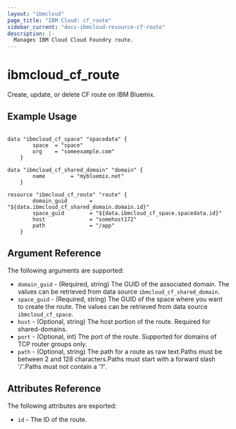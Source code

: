 ```yaml
---
layout: "ibmcloud"
page_title: "IBM Cloud: cf_route"
sidebar_current: "docs-ibmcloud-resource-cf-route"
description: |-
  Manages IBM Cloud Cloud Foundry route.
---
```


# ibmcloud\_cf_route

Create, update, or delete CF route on IBM Bluemix.

## Example Usage

```hcl
	
data "ibmcloud_cf_space" "spacedata" {
		space  = "space"
		org    = "someexample.com"
	}
		
data "ibmcloud_cf_shared_domain" "domain" {
		name        = "mybluemix.net"
	}
		
resource "ibmcloud_cf_route" "route" {
		domain_guid       = "${data.ibmcloud_cf_shared_domain.domain.id}"
		space_guid        = "${data.ibmcloud_cf_space.spacedata.id}"
		host              = "somehost172"
		path              = "/app"
	}

```

## Argument Reference

The following arguments are supported:

* `domain_guid` - (Required, string) The GUID of the associated domain. The values can be retrieved from data source `ibmcloud_cf_shared_domain`.
* `space_guid` - (Required, string) The GUID of the space where you want to create the route. The values can be retrieved from data source `ibmcloud_cf_space`.
* `host` - (Optional, string) The host portion of the route. Required for shared-domains.
* `port` - (Optional, int) The port of the route. Supported for domains of TCP router groups only.
* `path` - (Optional, string) The path for a route as raw text.Paths must be between 2 and 128 characters.Paths must start with a forward slash '/'.Paths must not contain a '?'.

## Attributes Reference

The following attributes are exported:

* `id` - The ID of the route.

